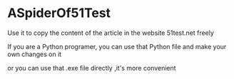 # ASpiderOf51Test
Use it to copy the content of the article in the website 51test.net freely

If you are a Python programer,
you can use that Python file and make your own changes on it 

or you can use that .exe file directly
,it's more convenient
